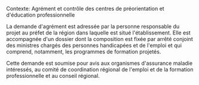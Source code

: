 Contexte: Agrément et contrôle des centres de préorientation  et d'éducation professionnelle

La demande d'agrément est adressée par la personne responsable du projet au préfet de la région dans laquelle est situé l'établissement. Elle est accompagnée d'un dossier dont la composition est fixée par arrêté conjoint des ministres chargés des personnes handicapées et de l'emploi et qui comprend, notamment, les programmes de formation projetés.

Cette demande est soumise pour avis aux organismes d'assurance maladie intéressés, au comité de coordination régional de l'emploi et de la formation professionnelle et au conseil régional.